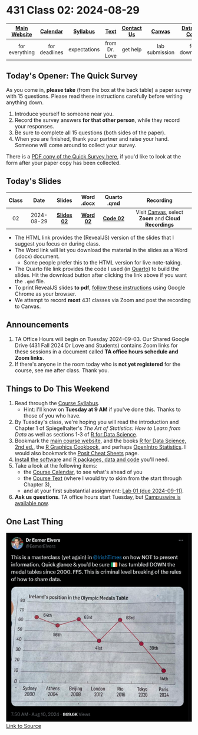 # 431 Class 02: 2024-08-29

[Main Website](https://thomaselove.github.io/431-2024/) | [Calendar](https://thomaselove.github.io/431-2024/calendar.html) | [Syllabus](https://thomaselove.github.io/431-syllabus-2024/) | [Text](https://thomaselove.github.io/431-book/) | [Contact Us](https://thomaselove.github.io/431-2024/contact.html) | [Canvas](https://canvas.case.edu) | [Data and Code](https://github.com/THOMASELOVE/431-data)
:-----------: | :--------------: | :----------: | :---------: | :-------------: | :-----------: | :------------:
for everything | for deadlines | expectations | from Dr. Love | get help | lab submission | for downloads

## Today's Opener: The Quick Survey

As you come in, **please take** (from the box at the back table) a paper survey with 15 questions. Please read these instructions carefully before writing anything down.

1. Introduce yourself to someone near you.
2. Record the survey answers **for that other person**, while they record your responses.
3. Be sure to complete all 15 questions (both sides of the paper).
4. When you are finished, thank your partner and raise your hand. Someone will come around to collect your survey.

There is a [PDF copy of the Quick Survey here](431_surveyhandout_1perstudent_2024-08-29.pdf), if you'd like to look at the form after your paper copy has been collected.

## Today's Slides

Class | Date | Slides | Word .docx | Quarto .qmd | Recording
:---: | :--------: | :------: | :------: | :------: | :-------------:
02 | 2024-08-29 | **[Slides 02](https://thomaselove.github.io/431-slides-2024/class02.html)** | **[Word 02](https://thomaselove.github.io/431-slides-2024/class02w.docx)** | **[Code 02](https://github.com/THOMASELOVE/431-slides-2024/blob/main/class02.qmd)** | Visit [Canvas](https://canvas.case.edu/), select **Zoom** and **Cloud Recordings**

- The HTML link provides the (RevealJS) version of the slides that I suggest you focus on during class.
- The Word link will let you download the material in the slides as a Word (.docx) document.
    - Some people prefer this to the HTML version for live note-taking.
- The Quarto file link provides the code I used (in [Quarto](https://quarto.org/)) to build the slides. Hit the download button after clicking the link above if you want the `.qmd` file.
- To print RevealJS slides **to pdf**, [follow these instructions](https://quarto.org/docs/presentations/revealjs/presenting.html#print-to-pdf) using Google Chrome as your browser.
- We attempt to record **most** 431 classes via Zoom and post the recording to Canvas.

## Announcements

1. TA Office Hours will begin on Tuesday 2024-09-03. Our Shared Google Drive (431 Fall 2024 Dr Love and Students) contains Zoom links for these sessions in a document called **TA office hours schedule and Zoom links**.
2. If there's anyone in the room today who is **not yet registered** for the course, see me after class. Thank you.

## Things to Do This Weekend

1. Read through the [Course Syllabus](https://thomaselove.github.io/431-syllabus-2024/).
    - Hint: I'll know on **Tuesday at 9 AM** if you've done this. Thanks to those of you who have.
2. By Tuesday's class, we're hoping you will read the introduction and Chapter 1 of Spiegelhalter's *The Art of Statistics: How to Learn from Data* as well as sections 1-3 of [R for Data Science](https://r4ds.hadley.nz/).
3. Bookmark the [main course website](https://thomaselove.github.io/431-2024/), and the books [R for Data Science, 2nd ed.](https://r4ds.hadley.nz/), the [R Graphics Cookbook](https://r-graphics.org/), and perhaps [OpenIntro Statistics](https://www.openintro.org/book/os/). I would also bookmark the [Posit Cheat Sheets](https://posit.co/resources/cheatsheets/) page.
4. [Install the software](https://thomaselove.github.io/431-2024/software.html) and [R packages, data and code](https://thomaselove.github.io/431-2024/software.html#installing-r-packages-and-datacode-for-431) you'll need.
5. Take a look at the following items:
    - the [Course Calendar](https://thomaselove.github.io/431-2024/calendar.html), to see what's ahead of you
    - the [Course Text](https://thomaselove.github.io/431-book/) (where I would try to skim from the start through Chapter 3),
    - and at your first substantial assignment: [Lab 01 (due 2024-09-11)](https://github.com/THOMASELOVE/431-labs-2024).
6. **Ask us questions**. TA office hours start Tuesday, but [Campuswire is available now](https://thomaselove.github.io/431-2024/campuswire.html).

## One Last Thing

![](https://github.com/THOMASELOVE/431-classes-2024/blob/main/class02/Eivers_2024-08-10.png)  [Link to Source](https://x.com/EemerEivers/status/1822239148519890981)
